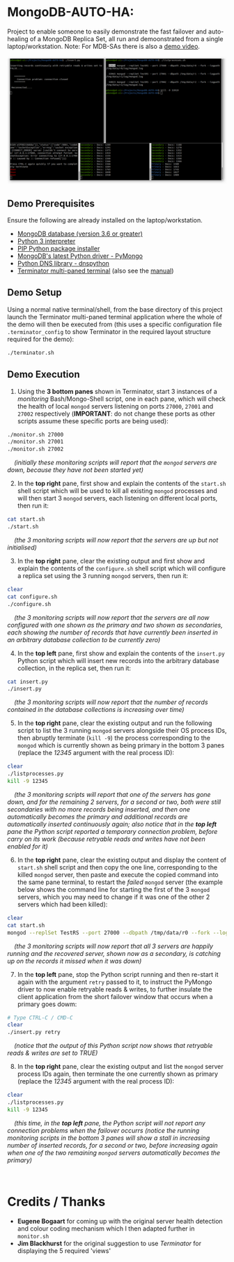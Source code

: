 # MongoDB-AUTO-HA: 

Project to enable someone to easily demonstrate the fast failover and auto-healing of a MongoDB Replica Set, all run and demoonstrated from a single laptop/workstation. Note: For MDB-SAs there is also a [demo video](https://drive.google.com/file/d/1qTxEb569CpIw2-6Yf61Cr66Q6dMZS-CL/).

 ![Demo UI](.auto_ha.png)

## Demo Prerequisites

Ensure the following are already installed on the laptop/workstation.

- [MongoDB database (version 3.6 or greater)](https://docs.mongodb.com/manual/installation/)
- [Python 3 interpreter](https://www.python.org/downloads/)
- [PIP Python package installer](https://pip.pypa.io/en/stable/installing/)
- [MongoDB's latest Python driver - PyMongo](https://api.mongodb.com/python/current/installation.html)
- [Python DNS library - dnspython](https://pypi.org/project/dnspython/)
- [Terminator multi-paned terminal](https://gnometerminator.blogspot.com/p/introduction.html) (also see the [manual](https://terminator-gtk3.readthedocs.io/))


## Demo Setup

Using a normal native terminal/shell, from the base directory of this project launch the Terminator multi-paned terminal application where the whole of the demo will then be executed from (this uses a specific configuration file `.terminator_config` to show Terminator in the required layout structure required for the demo):
```bash
./terminator.sh
```

## Demo Execution

1. Using the __3 bottom panes__ shown in Terminator, start 3 instances of a _monitoring_ Bash/Mongo-Shell script, one in each pane, which will check the health of local `mongod` servers listening on ports `27000`, `27001` and `27002` respectively (__IMPORTANT__: do not change these ports as other scripts assume these specific ports are being used):
```bash
./monitor.sh 27000
./monitor.sh 27001
./monitor.sh 27002
```

&nbsp;&nbsp;&nbsp;&nbsp;_(initially these monitoring scripts will report that the `mongod` servers are down, because they have not been started yet)_

2. In the __top right__ pane, first show and explain the contents of the `start.sh` shell script which will be used to kill all existing `mongod` processes and will then start 3 `mongod` servers, each listening on different local ports, then run it:
```bash
cat start.sh
./start.sh
```

&nbsp;&nbsp;&nbsp;&nbsp;_(the 3 monitoring scripts will now report that the servers are up but not initialised)_

3. In the __top right__ pane, clear the existing output and first show and explain the contents of the `configure.sh` shell script which will configure a replica set using the 3 running `mongod` servers, then run it:
```bash
clear
cat configure.sh
./configure.sh
```

&nbsp;&nbsp;&nbsp;&nbsp;_(the 3 monitoring scripts will now report that the servers are all now configured with one shown as the primary and two shown as secondaries, each showing the number of records that have currently been inserted in an arbitrary database collection to be currently zero)_

4. In the __top left__ pane, first show and explain the contents of the `insert.py` Python script which will insert new records into the arbitrary database collection, in the replica set, then run it:
```bash
cat insert.py
./insert.py
```

&nbsp;&nbsp;&nbsp;&nbsp;_(the 3 monitoring scripts will now report that the number of records contained in the database collections is increasing over time)_

5. In the __top right__ pane, clear the existing output and run the following script to list the 3 running `mongod` servers alongside their OS process IDs, then abruptly terminate (`kill -9`) the process corresponding to the `mongod` which is currently shown as being primary in the bottom 3 panes (replace the _12345_ argument with the real process ID):
```bash
clear
./listprocesses.py
kill -9 12345
```

&nbsp;&nbsp;&nbsp;&nbsp;_(the 3 monitoring scripts will report that one of the servers has gone down, and for the remaining 2 servers, for a second or two, both were still secondaries with no more records being inserted, and then one automatically becomes the primary and additional records are automatically inserted continuously again; also notice that in the **top left** pane the Python script reported a temporary connection problem, before carry on its work (because retryable reads and writes have not been enabled for it)_

6. In the __top right__ pane, clear the existing output and display the content of `start.sh` shell script and then copy the one line, corresponding to the killed `mongod` server, then paste and execute the copied command into the same pane terminal, to restart the _failed_ `mongod` server (the example below shows the command line for starting the first of the 3 `mongod` servers, which you may need to change if it was one of the other 2 servers which had been killed):
```bash
clear
cat start.sh
mongod --replSet TestRS --port 27000 --dbpath /tmp/data/r0 --fork --logpath /tmp/data/r0/log/mongod.log
```

&nbsp;&nbsp;&nbsp;&nbsp;_(the 3 monitoring scripts will now report that all 3 servers are happily running and the recovered server, shown now as a secondary, is catching up on the records it missed when it was down)_

7. In the __top left__ pane, stop the Python script running and then re-start it again with the argument `retry` passed to it, to instruct the PyMongo driver to now enable retryable reads & writes, to further insulate the client application from the short failover window that occurs when a primary goes dowm:

```bash
# Type CTRL-C / CMD-C
clear
./insert.py retry
```

&nbsp;&nbsp;&nbsp;&nbsp;_(notice that the output of this Python script now shows that retryable reads & writes are set to TRUE)_

8. In the __top right__ pane, clear the existing output and list the `mongod` server process IDs again, then terminate the one currently shown as primary (replace the _12345_ argument with the real process ID):
```bash
clear
./listprocesses.py
kill -9 12345
```

&nbsp;&nbsp;&nbsp;&nbsp;_(this time, in the **top left** pane, the Python script will not report any connection problems when the failover occurrs (notice the running monitoring scripts in the bottom 3 panes will show a stall in increasing number of inserted records, for a second or two, before increasing again when one of the two remaining `mongod` servers automatically becomes the primary)_

&nbsp;

# Credits / Thanks

* __Eugene Bogaart__ for coming up with the original server health detection and colour coding mechanism which I then adapted further in `monitor.sh`
* __Jim Blackhurst__ for the original suggestion to use _Terminator_ for displaying the 5 required 'views'

